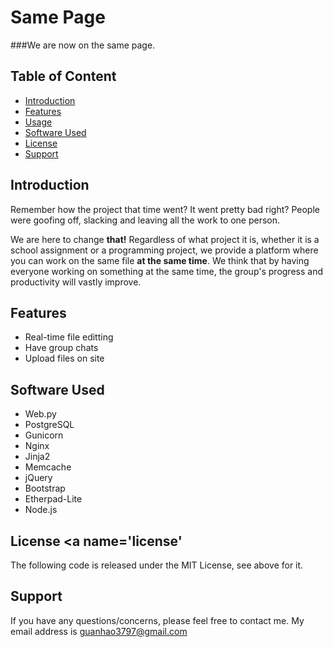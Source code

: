 Same Page
=========
###We are now on the same page.

Table of Content
----------------
- [Introduction](#intro)
- [Features](#features)
- [Usage](#usage)
- [Software Used](#software)
- [License](#license)
- [Support](#support)

Introduction <a name='intro'></a>
---------------------------------
Remember how the project that time went? It went pretty bad right? People were goofing off, slacking and leaving all the work to one person.

We are here to change **that!** Regardless of what project it is, whether it is a school assignment or a programming project, we provide a platform where you can work on the same file **at the same time**. We think that by having everyone working on something at the same time, the group's progress and productivity will vastly improve.

Features <a name='intro'></a>
-----------------------------
- Real-time file editting
- Have group chats
- Upload files on site

Software Used<a name='software'></a>
------------------------------------
- Web.py
- PostgreSQL
- Gunicorn
- Nginx
- Jinja2
- Memcache
- jQuery
- Bootstrap
- Etherpad-Lite
- Node.js

License <a name='license'</a>
----------------------------
The following code is released under the MIT License, see above for it.

Support <a name='support'></a>
------------------------------
If you have any questions/concerns, please feel free to contact me.
My email address is guanhao3797@gmail.com

